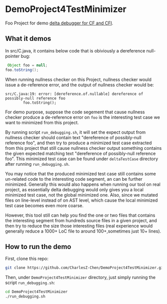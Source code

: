 # DemoProject4TestMinimizer
Foo Project for demo [delta debugger for CF and CFI](https://github.com/opprop/do-like-javac/tree/opprop-infer-debug).

## What it demos
In src/C.java, it contains below code that is obiviously a dereference null-pointer bug:

```java
 Object foo = null;
foo.toString();
```

When running nullness checker on this Project, nullness checker would issue a de-reference error, and the output of nullness checker would be:

```
src/C.java:19: error: [dereference.of.nullable] dereference of possibly-null reference foo
        foo.toString();
```

For demo purpose, suppose the code segement that cause nullness checker produce a de-reference error on `foo` is the interesting test case we want to minimized from this project.

By running script `run_debugging.sh`, it will set the expect output from nullness checker should contain text "dereference of possibly-null reference foo", and then try to produce a minimized test case extracted from this project that still cause nullness checker output something contains the given expected matching text "dereference of possibly-null reference foo". This minimized test case can be found under `deltaTestCase` directory after running `run_debugging.sh`.

You may notice that the produced minimized test case still contains some un-related code to the interesting code segment, an can be further minimized. Generally this would also happens when running our tool on real project, as essentially delta debugging would only gives you a local minimized test case, not the global minimized one. Also, since we mutated files on line-level instead of on AST level, which cause the local minimized test case becomes even more coarse.

However, this tool still can help you find the one or two files that contains the interesting segment from hundreds source files in a given project, and then try to reduce the size those interesting files (real experience would generally reduce a 1000+ LoC file to around 100+,sometimes just 10+ lines).


## How to run the demo
First, clone this repo:
```bash
git clone https://github.com/CharlesZ-Chen/DemoProject4TestMinimizer.git
```

Then, under `DemoProject4TestMinimizer` directory, just simply running the script `run_debugging.sh`:

```bash
cd DemoProject4TestMinimizer
./run_debugging.sh
```




